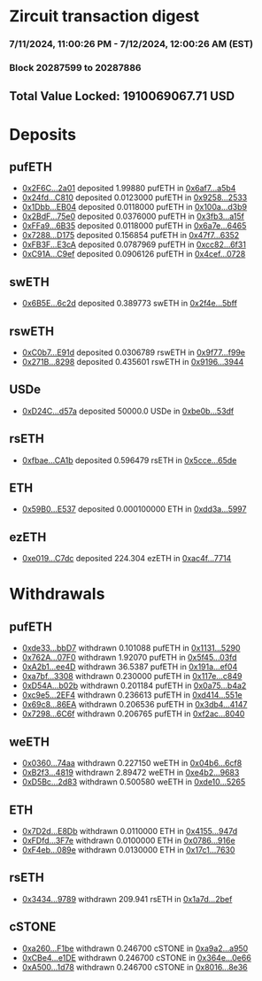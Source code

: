 # Zircuit transaction digest
### 7/11/2024, 11:00:26 PM - 7/12/2024, 12:00:26 AM (EST)
### Block 20287599 to 20287886

## Total Value Locked: 1910069067.71 USD

# Deposits
## pufETH
- [0x2F6C...2a01](https://etherscan.io/address/0x2F6C7919a5434278eabB0F8acE61776Cba292a01) deposited 1.99880 pufETH in [0x6af7...a5b4](https://etherscan.io/tx/0x2F6C7919a5434278eabB0F8acE61776Cba292a01)
- [0x24fd...C810](https://etherscan.io/address/0x24fdA64b1a29dE5e1220Aac72fa71C4a0dF1C810) deposited 0.0123000 pufETH in [0x9258...2533](https://etherscan.io/tx/0x24fdA64b1a29dE5e1220Aac72fa71C4a0dF1C810)
- [0x1Dbb...EB04](https://etherscan.io/address/0x1Dbb1f5be5a81D70e5966Af592d86510a68BEB04) deposited 0.0118000 pufETH in [0x100a...d3b9](https://etherscan.io/tx/0x1Dbb1f5be5a81D70e5966Af592d86510a68BEB04)
- [0x2BdF...75e0](https://etherscan.io/address/0x2BdFc54CC55E1F985D467d656299Fc5D8A4e75e0) deposited 0.0376000 pufETH in [0x3fb3...a15f](https://etherscan.io/tx/0x2BdFc54CC55E1F985D467d656299Fc5D8A4e75e0)
- [0xFFa9...6B35](https://etherscan.io/address/0xFFa965077Aee66e3D2B6A56e095cc81D593a6B35) deposited 0.0118000 pufETH in [0x6a7e...6465](https://etherscan.io/tx/0xFFa965077Aee66e3D2B6A56e095cc81D593a6B35)
- [0x7288...D175](https://etherscan.io/address/0x72882fA70bEFCe3B40a7CEA54B87d2BbCd2ED175) deposited 0.156854 pufETH in [0x47f7...6352](https://etherscan.io/tx/0x72882fA70bEFCe3B40a7CEA54B87d2BbCd2ED175)
- [0xFB3F...E3cA](https://etherscan.io/address/0xFB3Fa62Aa5B1936455a29D50eeB049e5aea2E3cA) deposited 0.0787969 pufETH in [0xcc82...6f31](https://etherscan.io/tx/0xFB3Fa62Aa5B1936455a29D50eeB049e5aea2E3cA)
- [0xC91A...C9ef](https://etherscan.io/address/0xC91A0C06f85f722Baa6511f4dCCf778D90D0C9ef) deposited 0.0906126 pufETH in [0x4cef...0728](https://etherscan.io/tx/0xC91A0C06f85f722Baa6511f4dCCf778D90D0C9ef)
## swETH
- [0x6B5E...6c2d](https://etherscan.io/address/0x6B5E2473cfb17e2Ef0545A6Bd89ebd62f58a6c2d) deposited 0.389773 swETH in [0x2f4e...5bff](https://etherscan.io/tx/0x6B5E2473cfb17e2Ef0545A6Bd89ebd62f58a6c2d)
## rswETH
- [0xC0b7...E91d](https://etherscan.io/address/0xC0b7aaeb8697E5b7627c34d99aC61b8F3A3DE91d) deposited 0.0306789 rswETH in [0x9f77...f99e](https://etherscan.io/tx/0xC0b7aaeb8697E5b7627c34d99aC61b8F3A3DE91d)
- [0x271B...8298](https://etherscan.io/address/0x271BeB218406C9687Ba9034fAeC83bc05fBc8298) deposited 0.435601 rswETH in [0x9196...3944](https://etherscan.io/tx/0x271BeB218406C9687Ba9034fAeC83bc05fBc8298)
## USDe
- [0xD24C...d57a](https://etherscan.io/address/0xD24Cfe2d0fa81369ca6291c28ac5426e16B6d57a) deposited 50000.0 USDe in [0xbe0b...53df](https://etherscan.io/tx/0xD24Cfe2d0fa81369ca6291c28ac5426e16B6d57a)
## rsETH
- [0xfbae...CA1b](https://etherscan.io/address/0xfbaeb3CfCEa3C176CE0Ce6a3573E790E1048CA1b) deposited 0.596479 rsETH in [0x5cce...65de](https://etherscan.io/tx/0xfbaeb3CfCEa3C176CE0Ce6a3573E790E1048CA1b)
## ETH
- [0x59B0...E537](https://etherscan.io/address/0x59B0FdDF9af527b92de192c6884EFD7eDa6fE537) deposited 0.000100000 ETH in [0xdd3a...5997](https://etherscan.io/tx/0x59B0FdDF9af527b92de192c6884EFD7eDa6fE537)
## ezETH
- [0xe019...C7dc](https://etherscan.io/address/0xe019FFD50245DB7e7B707fF0206762C11fCDC7dc) deposited 224.304 ezETH in [0xac4f...7714](https://etherscan.io/tx/0xe019FFD50245DB7e7B707fF0206762C11fCDC7dc)
# Withdrawals
## pufETH
- [0xde33...bbD7](https://etherscan.io/address/0xde333Ed1223A9E88B4d4030FDA14B137d9B8bbD7) withdrawn 0.101088 pufETH in [0x1131...5290](https://etherscan.io/tx/0xde333Ed1223A9E88B4d4030FDA14B137d9B8bbD7)
- [0x762A...07F0](https://etherscan.io/address/0x762A261f7E90D5718d84da043f2515269aaD07F0) withdrawn 1.92070 pufETH in [0x5f45...03fd](https://etherscan.io/tx/0x762A261f7E90D5718d84da043f2515269aaD07F0)
- [0xA2b1...ee4D](https://etherscan.io/address/0xA2b16c27c0766A1Df18892F7b0413b4f5806ee4D) withdrawn 36.5387 pufETH in [0x191a...ef04](https://etherscan.io/tx/0xA2b16c27c0766A1Df18892F7b0413b4f5806ee4D)
- [0xa7bf...3308](https://etherscan.io/address/0xa7bfF715ACC8AdEDab415Ff246aF24dE43EC3308) withdrawn 0.230000 pufETH in [0x117e...c849](https://etherscan.io/tx/0xa7bfF715ACC8AdEDab415Ff246aF24dE43EC3308)
- [0xD54A...b02b](https://etherscan.io/address/0xD54AebA6bd5831Ba652DB7514E51f4Ea7F6Fb02b) withdrawn 0.201184 pufETH in [0x0a75...b4a2](https://etherscan.io/tx/0xD54AebA6bd5831Ba652DB7514E51f4Ea7F6Fb02b)
- [0xc9e5...2EF4](https://etherscan.io/address/0xc9e576B674f34ffF4eEB47Ca5B9E6F5C575f2EF4) withdrawn 0.236613 pufETH in [0xd414...551e](https://etherscan.io/tx/0xc9e576B674f34ffF4eEB47Ca5B9E6F5C575f2EF4)
- [0x69c8...86EA](https://etherscan.io/address/0x69c86C066A8957ab8F1A92ceEcf24cD37a9086EA) withdrawn 0.206536 pufETH in [0x3db4...4147](https://etherscan.io/tx/0x69c86C066A8957ab8F1A92ceEcf24cD37a9086EA)
- [0x7298...6C6f](https://etherscan.io/address/0x729866E2b2fa11c60f033fD29fcCE6fB7eAE6C6f) withdrawn 0.206765 pufETH in [0xf2ac...8040](https://etherscan.io/tx/0x729866E2b2fa11c60f033fD29fcCE6fB7eAE6C6f)
## weETH
- [0x0360...74aa](https://etherscan.io/address/0x0360EC9B04abB54e93256281BdbD0fF7aF6774aa) withdrawn 0.227150 weETH in [0x04b6...6cf8](https://etherscan.io/tx/0x0360EC9B04abB54e93256281BdbD0fF7aF6774aa)
- [0xB2f3...4819](https://etherscan.io/address/0xB2f362e3296A6d88E9a46FA733D18EC319494819) withdrawn 2.89472 weETH in [0xe4b2...9683](https://etherscan.io/tx/0xB2f362e3296A6d88E9a46FA733D18EC319494819)
- [0xD5Bc...2d83](https://etherscan.io/address/0xD5Bcb34A3cF4Deb9F83a2AB645e0dcd7f95a2d83) withdrawn 0.500580 weETH in [0xde10...5265](https://etherscan.io/tx/0xD5Bcb34A3cF4Deb9F83a2AB645e0dcd7f95a2d83)
## ETH
- [0x7D2d...E8Db](https://etherscan.io/address/0x7D2d5f0B0518E21A70C39B2395Ca88588D53E8Db) withdrawn 0.0110000 ETH in [0x4155...947d](https://etherscan.io/tx/0x7D2d5f0B0518E21A70C39B2395Ca88588D53E8Db)
- [0xFDfd...3F7e](https://etherscan.io/address/0xFDfd1Dc2EDb7DD396f4Ab150dD73D35817Ad3F7e) withdrawn 0.0100000 ETH in [0x0786...916e](https://etherscan.io/tx/0xFDfd1Dc2EDb7DD396f4Ab150dD73D35817Ad3F7e)
- [0xF4eb...089e](https://etherscan.io/address/0xF4ebe72A332eFc745bd2f54B1a8265B881C3089e) withdrawn 0.0130000 ETH in [0x17c1...7630](https://etherscan.io/tx/0xF4ebe72A332eFc745bd2f54B1a8265B881C3089e)
## rsETH
- [0x3434...9789](https://etherscan.io/address/0x34349c5569e7B846c3558961552D2202760A9789) withdrawn 209.941 rsETH in [0x1a7d...2bef](https://etherscan.io/tx/0x34349c5569e7B846c3558961552D2202760A9789)
## cSTONE
- [0xa260...F1be](https://etherscan.io/address/0xa26092e089be4BaC9677ab47F9Aae7F0243eF1be) withdrawn 0.246700 cSTONE in [0xa9a2...a950](https://etherscan.io/tx/0xa26092e089be4BaC9677ab47F9Aae7F0243eF1be)
- [0xCBe4...e1DE](https://etherscan.io/address/0xCBe420EEFDE278090012E754D7bcd5bFC9A7e1DE) withdrawn 0.246700 cSTONE in [0x364e...0e66](https://etherscan.io/tx/0xCBe420EEFDE278090012E754D7bcd5bFC9A7e1DE)
- [0xA500...1d78](https://etherscan.io/address/0xA50005372E6952068f61B7A72d05CcAefaf31d78) withdrawn 0.246700 cSTONE in [0x8016...8e36](https://etherscan.io/tx/0xA50005372E6952068f61B7A72d05CcAefaf31d78)
